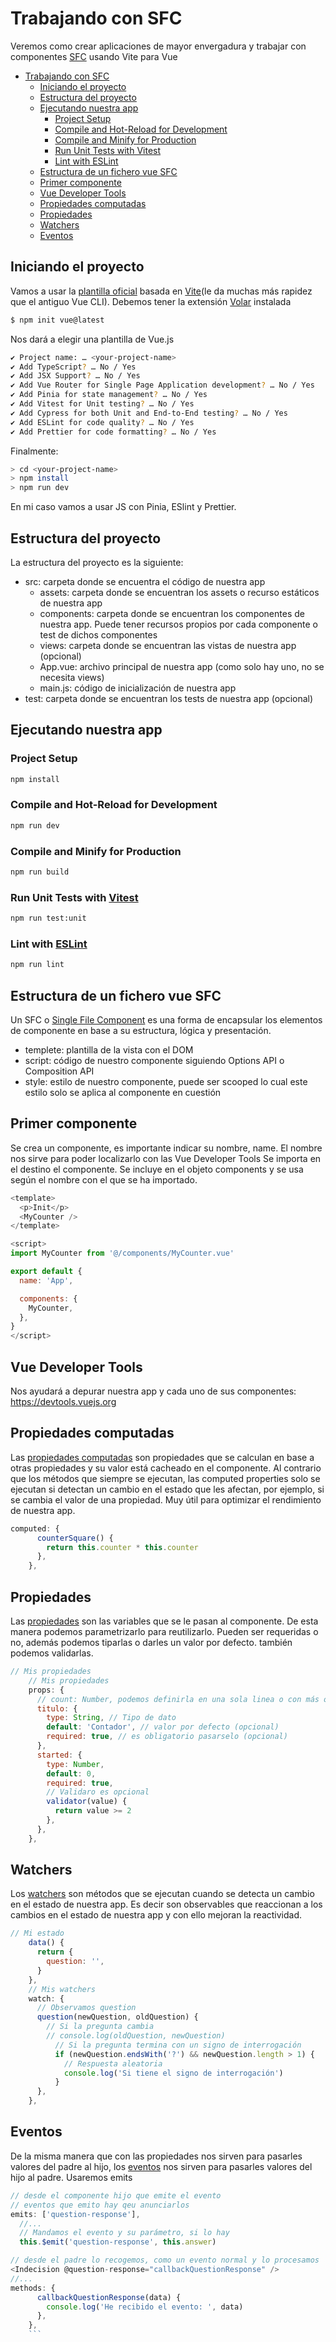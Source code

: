 # Trabajando con SFC

Veremos como crear aplicaciones de mayor envergadura y trabajar con componentes [SFC](https://vuejs.org/api/sfc-spec.html#sfc-syntax-specification) usando Vite para Vue

- [Trabajando con SFC](#trabajando-con-sfc)
  - [Iniciando el proyecto](#iniciando-el-proyecto)
  - [Estructura del proyecto](#estructura-del-proyecto)
  - [Ejecutando nuestra app](#ejecutando-nuestra-app)
    - [Project Setup](#project-setup)
    - [Compile and Hot-Reload for Development](#compile-and-hot-reload-for-development)
    - [Compile and Minify for Production](#compile-and-minify-for-production)
    - [Run Unit Tests with Vitest](#run-unit-tests-with-vitest)
    - [Lint with ESLint](#lint-with-eslint)
  - [Estructura de un fichero vue SFC](#estructura-de-un-fichero-vue-sfc)
  - [Primer componente](#primer-componente)
  - [Vue Developer Tools](#vue-developer-tools)
  - [Propiedades computadas](#propiedades-computadas)
  - [Propiedades](#propiedades)
  - [Watchers](#watchers)
  - [Eventos](#eventos)

## Iniciando el proyecto

Vamos a usar la [plantilla oficial](https://vuejs.org/guide/quick-start.html#with-build-tools) basada en [Vite](https://vitejs.dev/)(le da muchas más rapidez que el antiguo Vue CLI). Debemos tener la extensión [Volar](https://marketplace.visualstudio.com/items?itemName=Vue.volar) instalada

```bash
$ npm init vue@latest
```

Nos dará a elegir una plantilla de Vue.js

```bash
✔ Project name: … <your-project-name>
✔ Add TypeScript? … No / Yes
✔ Add JSX Support? … No / Yes
✔ Add Vue Router for Single Page Application development? … No / Yes
✔ Add Pinia for state management? … No / Yes
✔ Add Vitest for Unit testing? … No / Yes
✔ Add Cypress for both Unit and End-to-End testing? … No / Yes
✔ Add ESLint for code quality? … No / Yes
✔ Add Prettier for code formatting? … No / Yes
```

Finalmente:

```bash
> cd <your-project-name>
> npm install
> npm run dev
```

En mi caso vamos a usar JS con Pinia, ESlint y Prettier.

## Estructura del proyecto

La estructura del proyecto es la siguiente:

- src: carpeta donde se encuentra el código de nuestra app
  - assets: carpeta donde se encuentran los assets o recurso estáticos de nuestra app
  - components: carpeta donde se encuentran los componentes de nuestra app. Puede tener recursos propios por cada componente o test de dichos componentes
  - views: carpeta donde se encuentran las vistas de nuestra app (opcional)
  - App.vue: archivo principal de nuestra app (como solo hay uno, no se necesita views)
  - main.js: código de inicialización de nuestra app
- test: carpeta donde se encuentran los tests de nuestra app (opcional)

## Ejecutando nuestra app

### Project Setup

```sh
npm install
```

### Compile and Hot-Reload for Development

```sh
npm run dev
```

### Compile and Minify for Production

```sh
npm run build
```

### Run Unit Tests with [Vitest](https://vitest.dev/)

```sh
npm run test:unit
```

### Lint with [ESLint](https://eslint.org/)

```sh
npm run lint
```

## Estructura de un fichero vue SFC

Un SFC o [Single File Component](https://vuejs.org/api/sfc-spec.html#sfc-syntax-specification) es una forma de encapsular los elementos de componente en base a su estructura, lógica y presentación.

- templete: plantilla de la vista con el DOM
- script: código de nuestro componente siguiendo Options API o Composition API
- style: estilo de nuestro componente, puede ser scooped lo cual este estilo solo se aplica al componente en cuestión

## Primer componente

Se crea un componente, es importante indicar su nombre, name. El nombre nos sirve para poder localizarlo con las Vue Developer Tools
Se importa en el destino el componente. Se incluye en el objeto components y se usa según el nombre con el que se ha importado.

```js
<template>
  <p>Init</p>
  <MyCounter />
</template>

<script>
import MyCounter from '@/components/MyCounter.vue'

export default {
  name: 'App',

  components: {
    MyCounter,
  },
}
</script>
```

## Vue Developer Tools

Nos ayudará a depurar nuestra app y cada uno de sus componentes: https://devtools.vuejs.org

## Propiedades computadas

Las [propiedades computadas](https://vuejs.org/guide/essentials/computed.html#computed-properties) son propiedades que se calculan en base a otras propiedades y su valor está cacheado en el componente. Al contrario que los métodos que siempre se ejecutan, las computed properties solo se ejecutan si detectan un cambio en el estado que les afectan, por ejemplo, si se cambia el valor de una propiedad. Muy útil para optimizar el rendimiento de nuestra app.

```js
computed: {
      counterSquare() {
        return this.counter * this.counter
      },
    },
```

## Propiedades

Las [propiedades](https://vuejs.org/guide/components/props.html#props) son las variables que se le pasan al componente. De esta manera podemos parametrizarlo para reutilizarlo. Pueden ser requeridas o no, además podemos tiparlas o darles un valor por defecto. también podemos validarlas.

```js
// Mis propiedades
    // Mis propiedades
    props: {
      // count: Number, podemos definirla en una sola linea o con más opciones...
      titulo: {
        type: String, // Tipo de dato
        default: 'Contador', // valor por defecto (opcional)
        required: true, // es obligatorio pasarselo (opcional)
      },
      started: {
        type: Number,
        default: 0,
        required: true,
        // Validaro es opcional
        validator(value) {
          return value >= 2
        },
      },
    },
```

## Watchers

Los [watchers](https://vuejs.org/guide/essentials/watchers.html) son métodos que se ejecutan cuando se detecta un cambio en el estado de nuestra app. Es decir son observables que reaccionan a los cambios en el estado de nuestra app y con ello mejoran la reactividad.

```js
// Mi estado
    data() {
      return {
        question: '',
      }
    },
    // Mis watchers
    watch: {
      // Observamos question
      question(newQuestion, oldQuestion) {
        // Si la pregunta cambia
        // console.log(oldQuestion, newQuestion)
          // Si la pregunta termina con un signo de interrogación
          if (newQuestion.endsWith('?') && newQuestion.length > 1) {
            // Respuesta aleatoria
            console.log('Si tiene el signo de interrogación')
          }
      },
    },
```

## Eventos

De la misma manera que con las propiedades nos sirven para pasarles valores del padre al hijo, los [eventos](https://vuejs.org/guide/components/events.html) nos sirven para pasarles valores del hijo al padre. Usaremos emits

```js
// desde el componente hijo que emite el evento
// eventos que emito hay qeu anunciarlos
emits: ['question-response'],
  //...
  // Mandamos el evento y su parámetro, si lo hay
  this.$emit('question-response', this.answer)
```

````js
// desde el padre lo recogemos, como un evento normal y lo procesamos
<Indecision @question-response="callbackQuestionResponse" />
//...
methods: {
      callbackQuestionResponse(data) {
        console.log('He recibido el evento: ', data)
      },
    },
    ```

````
